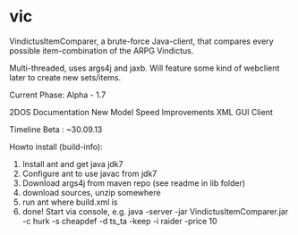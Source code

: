 vic
===

VindictusItemComparer, a brute-force Java-client, that compares every possible item-combination of the ARPG Vindictus.

Multi-threaded, uses args4j and jaxb. Will feature some kind of webclient later to create new sets/items.

Current Phase: Alpha - 1.7

2DOS
Documentation
New Model
Speed Improvements
XML GUI Client



Timeline 
Beta : ~30.09.13


Howto install (build-info):
1) Install ant and get java jdk7
2) Configure ant to use javac from jdk7
3) Download args4j from maven repo (see readme in lib folder)
4) download sources, unzip somewhere
5) run ant where build.xml is
6) done! Start via console, e.g. java -server -jar VindictusItemComparer.jar -c hurk -s cheapdef -d ts_ta -keep -i raider -price 10
